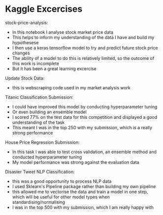 # Kaggle Excercises
stock-price-analysis:
- In this notebook I analyse stock market price data
- This helps to inform my understanding of the data I have and build my hypothesese
- I then use a keras tensorflow model to try and predict future stock price changes
- The ability of a model to do this is relatively limited, so the outcome of this work is incomplete
- But it has been a great learning excercise

Update Stock Data:
- this is webscraping code used in my market analysis work

Titanic Classification Submission:
- I could have improved this model by conducting hyperparameter tuning
- Or even building an ensemble model
- I scored 77% on the test data for this competition and displayed a good understanding of the task
- This meant I was in the top 250 with my submission, which is a really strong performance

House Price Regression Submission:
- In this task I was able to test cross validation, an ensemble method and conducted hyperparameter tuning 
- My model performance was strong against the evaluation data

Disaster Tweet NLP Classification:
- this was a good opportunity to process NLP data
- I used Sklearn's Pipeline package rather than building my own pipeline
- this allowed me to vectorise the data and train a model in one step, which will be useful for other model types when standardising/normalising
- I was in the top 500 with my submission, which I am really happy with
